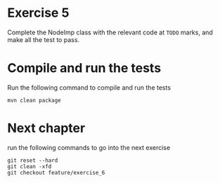 # Exercise 5
Complete the NodeImp class with the relevant code at `TODO` marks, and make all the test to pass.

# Compile and run the tests
Run the following command to compile and run the tests
```
mvn clean package
```

# Next chapter
run the following commands to go into the next exercise
```
git reset --hard
git clean -xfd
git checkout feature/exercise_6
```
